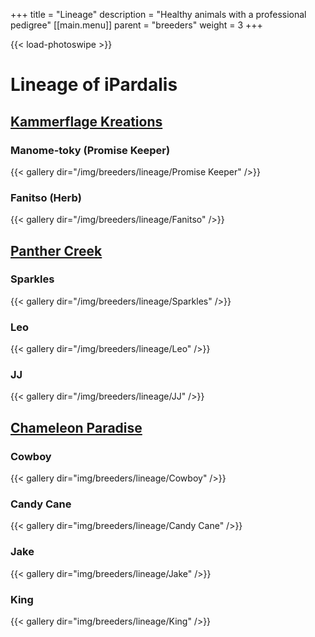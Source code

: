 +++
title = "Lineage"
description = "Healthy animals with a professional pedigree"
[[main.menu]]
  parent = "breeders"
  weight = 3
+++

{{< load-photoswipe >}}

# Lineage of iPardalis

## [Kammerflage Kreations](https://chameleonsonly.com/)
### Manome-toky (Promise Keeper)

{{< gallery dir="/img/breeders/lineage/Promise Keeper" />}}

### Fanitso (Herb)

{{< gallery dir="/img/breeders/lineage/Fanitso" />}}

## [Panther Creek](https://www.facebook.com/Panther-Chameleons-328220557373703/)
### Sparkles
{{< gallery dir="/img/breeders/lineage/Sparkles" />}}

### Leo
{{< gallery dir="/img/breeders/lineage/Leo" />}}

### JJ
{{< gallery dir="/img/breeders/lineage/JJ" />}}

## [Chameleon Paradise](http://www.chameleonparadise.net/)
### Cowboy

{{< gallery dir="img/breeders/lineage/Cowboy" />}}

### Candy Cane

{{< gallery dir="img/breeders/lineage/Candy Cane" />}}

### Jake

{{< gallery dir="img/breeders/lineage/Jake" />}}

### King

{{< gallery dir="img/breeders/lineage/King" />}}
